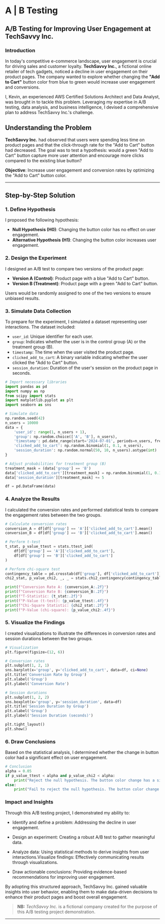 # A | B Testing

## A/B Testing for Improving User Engagement at **TechSavvy Inc.**

### Introduction

In today's competitive e-commerce landscape, user engagement is crucial for driving sales and customer loyalty. **TechSavvy Inc.**, a fictional online retailer of tech gadgets, noticed a decline in user engagement on their product pages. The company wanted to explore whether changing the **"Add to Cart"** button color from blue to green would increase user engagement and conversions.

I, Kevin, an experienced AWS Certified Solutions Architect and Data Analyst, was brought in to tackle this problem. Leveraging my expertise in A/B testing, data analysis, and business intelligence, I devised a comprehensive plan to address TechSavvy Inc.'s challenge.


## Understanding the Problem

**TechSavvy Inc.** had observed that users were spending less time on product pages and that the click-through rate for the "Add to Cart" button had decreased. The goal was to test a hypothesis: would a green "Add to Cart" button capture more user attention and encourage more clicks compared to the existing blue button?

**Objective**: Increase user engagement and conversion rates by optimizing the "Add to Cart" button color.

---

## Step-by-Step Solution

### 1. **Define Hypothesis**

I proposed the following hypothesis:
- **Null Hypothesis (H0)**: Changing the button color has no effect on user engagement.
- **Alternative Hypothesis (H1)**: Changing the button color increases user engagement.



### 2. **Design the Experiment**

I designed an A/B test to compare two versions of the product page:
- **Version A (Control)**: Product page with a blue "Add to Cart" button.
- **Version B (Treatment)**: Product page with a green "Add to Cart" button.

Users would be randomly assigned to one of the two versions to ensure unbiased results.



### 3. **Simulate Data Collection**

To prepare for the experiment, I simulated a dataset representing user interactions. The dataset included:
- `user_id`: Unique identifier for each user.
- `group`: Indicates whether the user is in the control group (A) or the treatment group (B).
- `timestamp`: The time when the user visited the product page.
- `clicked_add_to_cart`: A binary variable indicating whether the user clicked the "Add to Cart" button.
- `session_duration`: Duration of the user's session on the product page in seconds.

```python
# Import necessary libraries
import pandas as pd
import numpy as np
from scipy import stats
import matplotlib.pyplot as plt
import seaborn as sns

# Simulate data
np.random.seed(42)
n_users = 10000
data = {
    'user_id': range(1, n_users + 1),
    'group': np.random.choice(['A', 'B'], n_users),
    'timestamp': pd.date_range(start='2024-07-01', periods=n_users, freq='T'),
    'clicked_add_to_cart': np.random.binomial(1, 0.1, n_users),
    'session_duration': np.random.normal(50, 10, n_users).astype(int)
}

# Adjust probabilities for treatment group (B)
treatment_mask = (data['group'] == 'B')
data['clicked_add_to_cart'][treatment_mask] = np.random.binomial(1, 0.12, treatment_mask.sum())
data['session_duration'][treatment_mask] += 5

df = pd.DataFrame(data)
```


### 4. **Analyze the Results**

I calculated the conversion rates and performed statistical tests to compare the engagement rates between the two groups.

```python
# Calculate conversion rates
conversion_A = df[df['group'] == 'A']['clicked_add_to_cart'].mean()
conversion_B = df[df['group'] == 'B']['clicked_add_to_cart'].mean()

# Perform t-test
t_stat, p_value_ttest = stats.ttest_ind(
    df[df['group'] == 'A']['clicked_add_to_cart'],
    df[df['group'] == 'B']['clicked_add_to_cart']
)

# Perform chi-square test
contingency_table = pd.crosstab(df['group'], df['clicked_add_to_cart'])
chi2_stat, p_value_chi2, _, _ = stats.chi2_contingency(contingency_table)

print(f"Conversion Rate A: {conversion_A:.2f}")
print(f"Conversion Rate B: {conversion_B:.2f}")
print(f"T-Statistic: {t_stat:.2f}")
print(f"P-Value (t-test): {p_value_ttest:.4f}")
print(f"Chi-Square Statistic: {chi2_stat:.2f}")
print(f"P-Value (chi-square): {p_value_chi2:.4f}")
```


### 5. **Visualize the Findings**

I created visualizations to illustrate the differences in conversion rates and session durations between the two groups.


```python
# Visualization
plt.figure(figsize=(12, 6))

# Conversion rates
plt.subplot(1, 2, 1)
sns.barplot(x='group', y='clicked_add_to_cart', data=df, ci=None)
plt.title('Conversion Rate by Group')
plt.xlabel('Group')
plt.ylabel('Conversion Rate')

# Session durations
plt.subplot(1, 2, 2)
sns.boxplot(x='group', y='session_duration', data=df)
plt.title('Session Duration by Group')
plt.xlabel('Group')
plt.ylabel('Session Duration (seconds)')

plt.tight_layout()
plt.show()
```


### 6. **Draw Conclusions**

Based on the statistical analysis, I determined whether the change in button color had a significant effect on user engagement.

```python
# Conclusion
alpha = 0.05
if p_value_ttest < alpha and p_value_chi2 < alpha:
    print("Reject the null hypothesis. The button color change has a significant effect on user engagement.")
else:
    print("Fail to reject the null hypothesis. The button color change does not have a significant effect on user engagement.")
```


### **Impact and Insights**

Through this A/B testing project, I demonstrated my ability to:

- Identify and define a problem: Addressing the decline in user engagement.

- Design an experiment: Creating a robust A/B test to gather meaningful data.

- Analyze data: Using statistical methods to derive insights from user interactions.Visualize findings: Effectively communicating results through visualizations.

- Draw actionable conclusions: Providing evidence-based recommendations for improving user engagement.

By adopting this structured approach, TechSavvy Inc. gained valuable insights into user behavior, enabling them to make data-driven decisions to enhance their product pages and boost overall engagement.


>**NB:** *TechSavvy Inc.* is a fictional company created for the purpose of this A/B testing project demonstration.

---

